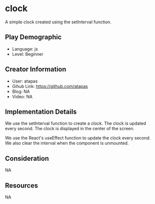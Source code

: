 # clock

A simple clock created using the setInterval function.

## Play Demographic

- Language: js
- Level: Beginner

## Creator Information

- User: atapas
- Gihub Link: https://github.com/atapas
- Blog: NA
- Video: NA

## Implementation Details

We use the setInterval function to create a clock. The clock is updated every second. The clock is displayed in the center of the screen.

We use the React's useEffect function to update the clock every second. We also clear the interval when the component is unmounted.

## Consideration

NA

## Resources

NA

